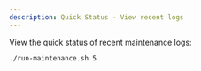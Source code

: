 ```yaml
---
description: Quick Status - View recent logs
---
```


View the quick status of recent maintenance logs:

```bash
./run-maintenance.sh 5
```
